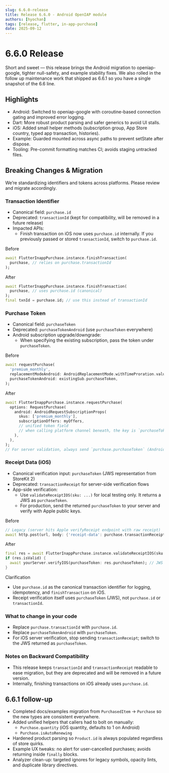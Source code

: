 ```yaml
---
slug: 6.6.0-release
title: Release 6.6.0 - Android OpenIAP module
authors: [hyochan]
tags: [release, flutter, in-app-purchase]
date: 2025-09-12
---
```


# 6.6.0 Release

Short and sweet — this release brings the Android migration to openiap-google,
tighter null-safety, and example stability fixes. We also rolled in the follow
up maintenance work that shipped as 6.6.1 so you have a single snapshot of the
6.6 line.

<!-- truncate -->

## Highlights

- Android: Switched to openiap-google with coroutine-based connection gating and improved error logging.
- Dart: More robust product parsing and safer generics to avoid UI stalls.
- iOS: Added small helper methods (subscription group, App Store country, typed app transaction, histories).
- Example: Guarded mounted across async paths to prevent setState after dispose.
- Tooling: Pre-commit formatting matches CI; avoids staging untracked files.

## Breaking Changes & Migration

We’re standardizing identifiers and tokens across platforms. Please review and migrate accordingly.

### Transaction Identifier

- Canonical field: `purchase.id`
- Deprecated: `transactionId` (kept for compatibility, will be removed in a future release)
- Impacted APIs:
  - Finish transaction on iOS now uses `purchase.id` internally. If you previously passed or stored `transactionId`, switch to `purchase.id`.

Before

```dart
await FlutterInappPurchase.instance.finishTransaction(
  purchase, // relies on purchase.transactionId
);
```

After

```dart
await FlutterInappPurchase.instance.finishTransaction(
  purchase, // uses purchase.id (canonical)
);
final txnId = purchase.id; // use this instead of transactionId
```

### Purchase Token

- Canonical field: `purchaseToken`
- Deprecated: `purchaseTokenAndroid` (use `purchaseToken` everywhere)
- Android subscription upgrade/downgrade:
  - When specifying the existing subscription, pass the token under `purchaseToken`.

Before

```dart
await requestPurchase(
  'premium_monthly',
  replacementModeAndroid: AndroidReplacementMode.withTimeProration.value,
  purchaseTokenAndroid: existingSub.purchaseToken,
);
```

After

```dart
await FlutterInappPurchase.instance.requestPurchase(
  options: RequestPurchase(
    android: AndroidRequestSubscriptionProps(
      skus: ['premium_monthly'],
      subscriptionOffers: myOffers,
      // unified token field
      // when calling platform channel beneath, the key is `purchaseToken`
    ),
  ),
);
// For server validation, always send `purchase.purchaseToken` (Android)
```

### Receipt Data (iOS)

- Canonical verification input: `purchaseToken` (JWS representation from StoreKit 2)
- Deprecated: `transactionReceipt` for server-side verification flows
- App-side verification:
  - Use `validateReceiptIOS(sku: ...)` for local testing only. It returns a JWS as `purchaseToken`.
  - For production, send the returned `purchaseToken` to your server and verify with Apple public keys.

Before

```dart
// Legacy (server hits Apple verifyReceipt endpoint with raw receipt)
await http.post(url, body: {'receipt-data': purchase.transactionReceipt});
```

After

```dart
final res = await FlutterInappPurchase.instance.validateReceiptIOS(sku: productId);
if (res.isValid) {
  await yourServer.verifyIOS(purchaseToken: res.purchaseToken); // JWS
}
```

Clarification

- Use `purchase.id` as the canonical transaction identifier for logging, idempotency, and `finishTransaction` on iOS.
- Receipt verification itself uses `purchaseToken` (JWS), not `purchase.id` or `transactionId`.

### What to change in your code

- Replace `purchase.transactionId` with `purchase.id`.
- Replace `purchaseTokenAndroid` with `purchaseToken`.
- For iOS server verification, stop sending `transactionReceipt`; switch to the JWS returned as `purchaseToken`.

### Notes on Backward Compatibility

- This release keeps `transactionId` and `transactionReceipt` readable to ease migration, but they are deprecated and will be removed in a future version.
- Internally, finishing transactions on iOS already uses `purchase.id`.

## 6.6.1 follow-up

- Completed docs/examples migration from `PurchasedItem` → `Purchase` so the new
  types are consistent everywhere.
- Added unified helpers that callers had to bolt on manually:
  - `Purchase.quantity` (iOS quantity, defaults to 1 on Android)
  - `Purchase.isAutoRenewing`
- Hardened product parsing so `Product.id` is always populated regardless of
  store quirks.
- Example UX tweaks: no alert for user-cancelled purchases; avoids returning
  inside `finally` blocks.
- Analyzer clean-up: targeted ignores for legacy symbols, opacity lints, and
  duplicate library directives.
